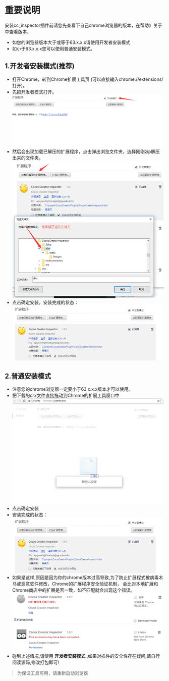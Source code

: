 # 重要说明
安装cc_inspector插件前请您先查看下自己chrome浏览器的版本，在帮助》关于中查看版本，
- 如您的浏览器版本大于或等于63.x.x.x请使用开发者安装模式
- 如小于63.x.x.x您可以使用普通安装模式。

## 1.开发者安装模式(推荐)
* 打开Chrome，转到Chrome扩展工具页 (可以直接输入chrome://extensions/ 打开)。
* 先把开发者模式打开。
  ![image](3.png)
* 然后会出现加载已解压的扩展程序，点击弹出浏览文件夹，选择刚刚zip解压出来的文件夹。
  ![image](4.png)
* 点击确定安装，安装完成的状态：
  ![image](2.png)

## 2.普通安装模式

* 注意您的chrome浏览器一定要小于63.x.x.x版本才可以使用。
* 把下载的crx文件直接拖动到Chrome的扩展工具窗口中
	![image](1.png)
* 点击确定安装
* 安装完成的状态：
	![image](2.png)
* 如果是这样,原因是因为你的chrome版本过高导致,为了防止扩展程式被病毒木马或恶意软件修改，Chrome的扩展程序安全验证机制， 会比对本地扩展和Chrome商店中的扩展是否一致，如不匹配就会出现这个错误。
    ![](5.png)
    ![](6.png)
* 碰到上述情况,请使用 **开发者安装模式** ,如果对插件的安全性存在疑问,请自行阅读源码,修改打包即可!	

> 为保证工具可用，请重新启动浏览器